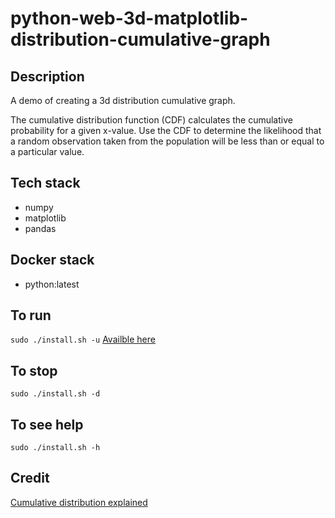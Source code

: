 # python-web-3d-matplotlib-distribution-cumulative-graph

## Description
A demo of creating a 3d distribution cumulative graph.

The cumulative distribution function (CDF) calculates the cumulative probability for a given x-value. Use the CDF to determine the likelihood that a random observation taken from the population will be less than or equal to a particular value.

## Tech stack
- numpy
- matplotlib
- pandas

## Docker stack
- python:latest

## To run
`sudo ./install.sh -u`
[Availble here](http://localhost)

## To stop
`sudo ./install.sh -d`

## To see help
`sudo ./install.sh -h`

## Credit
[Cumulative distribution explained](https://byjus.com/maths/cumulative-distribution-function/#:~:text=The%20cumulative%20distribution%20function%20%28CDF%29%20calculates%20the%20cumulative,less%20than%20or%20equal%20to%20a%20particular%20value.)